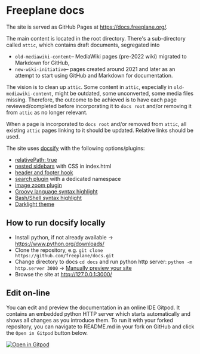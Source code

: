 # Freeplane docs

The site is served as GitHub Pages at https://docs.freeplane.org/.

The main content is located in the root directory.
There's a sub-directory called `attic`, which contains draft documents, segregated into 
* `old-mediawiki-content`– MediaWiki pages (pre-2022 wiki) migrated to Markdown for GitHub,
* `new-wiki-initiative`– pages created around 2021 and later as an attempt to start using GitHub and Markdown for documentation.

The vision is to clean up `attic`.
Some content in `attic`, especially in `old-mediawiki-content`, might be outdated, some unconverted, some media files missing.
Therefore, the outcome to be achieved is to have each page reviewed/completed before incorporating it to `docs root` and/or removing it from `attic` as no longer relevant.

When a page is incorporated to `docs root` and/or removed from `attic`, all existing `attic` pages linking to it should be updated.
Relative links should be used.

The site uses [docsify](https://docsify.js.org/#/?id=docsify) with the following options/plugins:
* [relativePath: true](https://docsify.js.org/#/configuration?id=relativepath)
* [nested sidebars](https://docsify.js.org/#/more-pages?id=nested-sidebars) with CSS in index.html
* [header and footer hook](https://docsify.js.org/#/write-a-plugin?id=example)
* [search plugin](https://docsify.js.org/#/plugins?id=full-text-search) with a dedicated namespace
* [image zoom plugin](https://docsify.js.org/#/plugins?id=zoom-image)
* [Groovy language syntax highlight](https://docsify.js.org/#/language-highlight)
* [Bash/Shell syntax highlight](https://docsify.js.org/#/language-highlight)
* [Darklight theme](https://docsify-darklight-theme.boopathikumar.me/#/)

## How to run docsify locally

* Install python, if not already available → https://www.python.org/downloads/
* Clone the repository, e.g. `git clone https://github.com/freeplane/docs.git`
* Change directory to docs `cd docs` and run python http server: `python -m http.server 3000` → [Manually preview your site](https://docsify.js.org/#/quickstart?id=manually-preview-your-site)
* Browse the site at http://127.0.0.1:3000/

## Edit on-line

You can edit and preview the documentation in an online IDE Gitpod. It contains an embedded python HTTP server which starts automatically and shows all changes as you introduce them. To run it with your forked repository, you can navigate to README.md in your fork on GitHub and click the `Open in Gitpod` button below.

[![Open in Gitpod](https://gitpod.io/button/open-in-gitpod.svg)](https://gitpod.io/from-referrer/)
